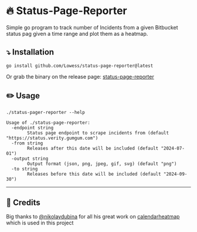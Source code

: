 # :fire: Status-Page-Reporter

Simple go program to track number of Incidents from a given Bitbucket status pag  given a time range and plot them as a heatmap.

## :arrow_heading_down: Installation

`go install github.com/Lowess/status-page-reporter@latest`

Or grab the binary on the release page: [status-page-reporter](https://github.com/Lowess/drone-release-tracker/releases/download/v1.0.0/status-pager-reporter)


## :pencil2: Usage

```
./status-pager-reporter --help

Usage of ./status-page-reporter:
  -endpoint string
        Status page endpoint to scrape incidents from (default "https://status.verity.gumgum.com")
  -from string
        Releases after this date will be included (default "2024-07-01")
  -output string
        Output format (json, png, jpeg, gif, svg) (default "png")
  -to string
        Releases before this date will be included (default "2024-09-30")
```

---

## :pray: Credits

Big thanks to [@nikolaydubina](https://github.com/nikolaydubina) for all his great work on [calendarheatmap](https://calendarheatmap.io/) which is used in this project
